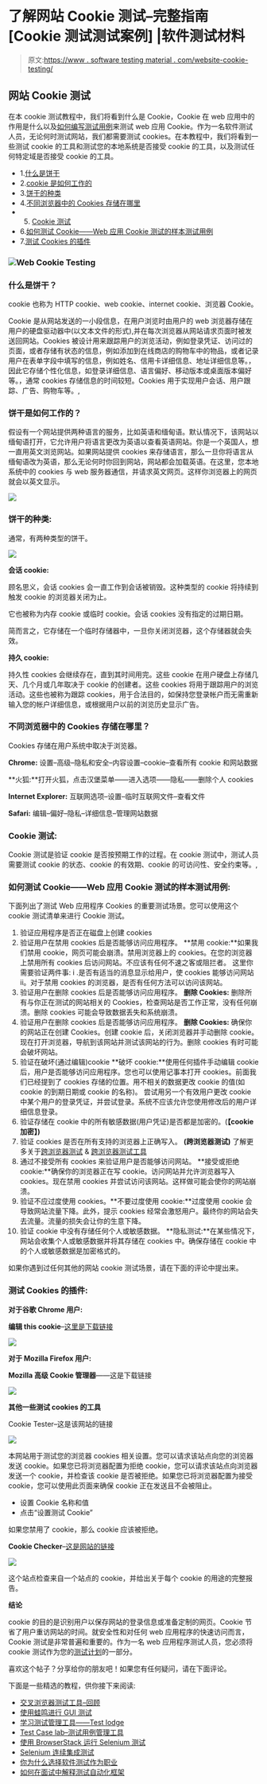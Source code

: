 # 了解网站 Cookie 测试–完整指南[Cookie 测试测试案例] |软件测试材料

> 原文:[https://www . software testing material . com/website-cookie-testing/](https://www.softwaretestingmaterial.com/website-cookie-testing/)

## 网站 Cookie 测试

在本 cookie 测试教程中，我们将看到什么是 Cookie，Cookie 在 web 应用中的作用是什么以及[如何编写测试用例](https://www.softwaretestingmaterial.com/test-case-template-with-explanation/)来测试 web 应用 Cookie。作为一名软件测试人员，无论何时测试网站，我们都需要测试 cookies。在本教程中，我们将看到一些测试 cookie 的工具和测试您的本地系统是否接受 cookie 的工具，以及测试任何特定域是否接受 cookie 的工具。

*   1.[什么是饼干](/website-cookie-testing/#What-is-a-Cookie)
*   2.[cookie 是如何工作的](/website-cookie-testing/#How-do-Cookies-work)
*   3.[饼干的种类](/website-cookie-testing/#Types-of-Cookies)
*   4.[不同浏览器中的 Cookies 存储在哪里](/website-cookie-testing/#Where-Are-Cookies-Stored-In-Different-Browsers)
*   5. [Cookie 测试](/website-cookie-testing/#Cookie-Testing)
*   6.[如何测试 Cookie——Web 应用 Cookie 测试的样本测试用例](/website-cookie-testing/#How-to-test-Cookies-Sample-Test-Cases-for-Web-Application-Cookie-Testing)
*   7.[测试 Cookies 的插件](/website-cookie-testing/#Plugins-To-Test-Cookies)

### ![Web Cookie Testing](img/af1a142cb80ab95174486d1edb2186ff.png)

### 什么是饼干？

cookie 也称为 HTTP cookie、web cookie、internet cookie、浏览器 Cookie。

Cookie 是从网站发送的一小段信息，在用户浏览时由用户的 web 浏览器存储在用户的硬盘驱动器中(以文本文件的形式),并在每次浏览器从网站请求页面时被发送回网站。Cookies 被设计用来跟踪用户的浏览活动，例如登录凭证、访问过的页面，或者存储有状态的信息，例如添加到在线商店的购物车中的物品，或者记录用户在表单字段中填写的信息，例如姓名、信用卡详细信息、地址详细信息等。，因此它存储个性化信息，如登录详细信息、语言偏好、移动版本或桌面版本偏好等。，通常 cookies 存储信息的时间较短。Cookies 用于实现用户会话、用户跟踪、广告、购物车等。,

### 饼干是如何工作的？

假设有一个网站提供两种语言的服务，比如英语和缅甸语。默认情况下，该网站以缅甸语打开，它允许用户将语言更改为英语以查看英语网站。你是一个英国人，想一直用英文浏览网站。如果网站提供 cookies 来存储语言，那么一旦你将语言从缅甸语改为英语，那么无论何时你回到网站，网站都会加载英语。在这里，您本地系统中的 cookies 与 web 服务器通信，并请求英文网页。这样你浏览器上的网页就会以英文显示。

![](img/0aca878b47c59c78beb7f2924ab42338.png)

### **饼干的种类:**

通常，有两种类型的饼干。

![](img/18c3790c074a7beb862df1aebeeafa09.png)

**会话 cookie:**

顾名思义，会话 cookies 会一直工作到会话被销毁。这种类型的 cookie 将持续到触发 cookie 的浏览器关闭为止。

它也被称为内存 cookie 或临时 cookie。会话 cookies 没有指定的过期日期。

简而言之，它存储在一个临时存储器中，一旦你关闭浏览器，这个存储器就会失效。

**持久 cookie:**

持久性 cookies 会继续存在，直到其时间用完。这些 cookie 在用户硬盘上存储几天、几个月或几年取决于 cookie 的创建者。这些 cookies 将用于跟踪用户的浏览活动。这些也被称为跟踪 cookies，用于合法目的，如保持您登录帐户而无需重新输入您的帐户详细信息，或根据用户以前的浏览历史显示广告。

### 不同浏览器中的 Cookies 存储在哪里？

Cookies 存储在用户系统中取决于浏览器。

**Chrome:** 设置–高级–隐私和安全–内容设置–cookie–查看所有 cookie 和网站数据

**火狐:**打开火狐，点击汉堡菜单——进入选项——隐私——删除个人 cookies

**Internet Explorer:** 互联网选项–设置–临时互联网文件–查看文件

**Safari:** 编辑–偏好–隐私–详细信息–管理网站数据

### **Cookie 测试:**

Cookie 测试是验证 cookie 是否按预期工作的过程。在 cookie 测试中，测试人员需要测试 cookie 的状态、cookie 的有效期、cookie 的可访问性、安全约束等。,

### **如何测试 Cookie——Web 应用 Cookie 测试的样本测试用例:**

下面列出了测试 Web 应用程序 Cookies 的重要测试场景。您可以使用这个 cookie 测试清单来进行 Cookie 测试。

1.  验证应用程序是否正在磁盘上创建 cookies
2.  验证用户在禁用 cookies 后是否能够访问应用程序。
    **禁用 cookie:**如果我们禁用 cookie，网页可能会崩溃。禁用浏览器上的 cookies。在您的浏览器上禁用所有 cookies 后访问网站。不应该有任何不速之客或阻拦者。
    这里你需要验证两件事:
    i .是否有适当的消息显示给用户，使 cookies 能够访问网站
    ii。对于禁用 cookies 的浏览器，是否有任何方法可以访问该网站。
3.  验证用户在删除 cookies 后是否能够访问应用程序。
    **删除 Cookies:** 删除所有与你正在测试的网站相关的 Cookies，检查网站是否工作正常，没有任何崩溃。删除 cookies 可能会导致数据丢失和系统崩溃。
4.  验证用户在删除 cookies 后是否能够访问应用程序。
    **删除 Cookies:** 确保你的网站正在创建 Cookies。创建 cookie 后，关闭浏览器并手动删除 cookie。现在打开浏览器，导航到该网站并测试该网站的行为。删除 cookies 有时可能会破坏网站。
5.  验证在破坏(通过编辑)cookie
    **破坏 cookie:**使用任何插件手动编辑 cookie 后，用户是否能够访问应用程序。您也可以使用记事本打开 cookies。前面我们已经提到了 cookies 存储的位置。用不相关的数据更改 cookie 的值(如 cookie 的到期日期或 cookie 的名称)。
    尝试用另一个有效用户更改 cookie 中某个用户的登录凭证，并尝试登录。系统不应该允许您使用修改后的用户详细信息登录。
6.  验证存储在 cookie 中的所有敏感数据(用户凭证)是否都是加密的。(****【cookie 加密】)**** 
7.  验证 cookies 是否在所有支持的浏览器上正确写入。 ******(跨浏览器测试)****** 了解更多关于[跨浏览器测试](https://www.softwaretestingmaterial.com/what-is-cross-browser-testing/) & [跨浏览器测试工具](https://www.softwaretestingmaterial.com/cross-browser-testing-using-crossbrowsertesting-tool/)
8.  通过不接受所有 cookies 来验证用户是否能够访问网站。
    **接受或拒绝 cookie:**确保你的浏览器正在写 cookie。访问网站并允许浏览器写入 cookies。现在禁用 cookies 并尝试访问该网站。这样做可能会使你的网站崩溃。
9.  验证不应过度使用 cookies。**不要过度使用 cookie:**过度使用 cookie 会导致网站流量下降。此外，提示 cookies 经常会激怒用户。最终你的网站会失去流量。流量的损失会让你的生意下降。
10.  验证 cookie 中没有存储任何个人或敏感数据。
    **隐私测试:**在某些情况下，网站会收集个人或敏感数据并将其存储在 cookies 中。确保存储在 cookie 中的个人或敏感数据是加密格式的。

如果你遇到过任何其他的网站 cookie 测试场景，请在下面的评论中提出来。

### **测试 Cookies 的插件:**

**对于谷歌 Chrome 用户:**

**编辑 this cookie**–[这里是下载链接](https://chrome.google.com/webstore/detail/editthiscookie/fngmhnnpilhplaeedifhccceomclgfbg?hl=en)

![](img/b82dfd7da76f0e9873487e354428e0d6.png)

**对于 Mozilla Firefox 用户:**

**Mozilla 高级 Cookie 管理器**——这是下载链接

![](img/bfa01acded14a21cced9a05a080dc015.png)

**其他一些测试 cookies 的工具**

Cookie Tester–这是该网站的链接

![](img/a91aec99b4f4909875ac98c7f87fc3e2.png)

本网站用于测试您的浏览器 cookies 相关设置。您可以请求该站点向您的浏览器发送 cookie。如果您已将浏览器配置为拒绝 cookie，您可以请求该站点向浏览器发送一个 cookie，并检查该 cookie 是否被拒绝。如果您已将浏览器配置为接受 cookie，您可以使用此页面来确保 cookie 正在发送且不会被阻止。

*   设置 Cookie 名称和值
*   点击“设置测试 Cookie”

如果您禁用了 cookie，那么 cookie 应该被拒绝。

**Cookie Checker**–[这是网站的链接](https://www.cookie-checker.com/)

![](img/a02f08f10ee1e0384317fb16c6ad66a5.png)

这个站点检查来自一个站点的 cookie，并给出关于每个 cookie 的用途的完整报告。

**结论**

cookie 的目的是识别用户以保存网站的登录信息或准备定制的网页。Cookie 节省了用户重访网站的时间。就安全性和对任何 web 应用程序的快速访问而言，Cookie 测试是非常普遍和重要的。作为一名 web 应用程序测试人员，您必须将 cookie 测试作为您的[测试计划](https://www.softwaretestingmaterial.com/test-plan-template/)的一部分。

喜欢这个帖子？分享给你的朋友吧！如果您有任何疑问，请在下面评论。

下面是一些精选的教程，供你接下来阅读:

*   [交叉浏览器测试工具–回顾](https://www.softwaretestingmaterial.com/cross-browser-testing-using-crossbrowsertesting-tool/)
*   [使用蛙鸣进行 GUI 测试](https://www.softwaretestingmaterial.com/froglogic-squish-gui-automation-tool/)
*   [学习测试管理工具——Test lodge](https://www.softwaretestingmaterial.com/testlodge-test-management-tool-tutorial/)
*   [Test Case lab–测试用例管理工具](https://www.softwaretestingmaterial.com/testcaselab-test-case-management-tool/)
*   [使用 BrowserStack 运行 Selenium 测试](https://www.softwaretestingmaterial.com/run-selenium-tests-on-browserstack/)
*   [Selenium 连续集成测试](https://www.softwaretestingmaterial.com/selenium-continuous-integration/)
*   [你为什么选择软件测试作为职业](https://www.softwaretestingmaterial.com/choose-software-testing-as-a-career/)
*   [如何在面试中解释测试自动化框架](https://www.softwaretestingmaterial.com/explain-test-automation-framework/)